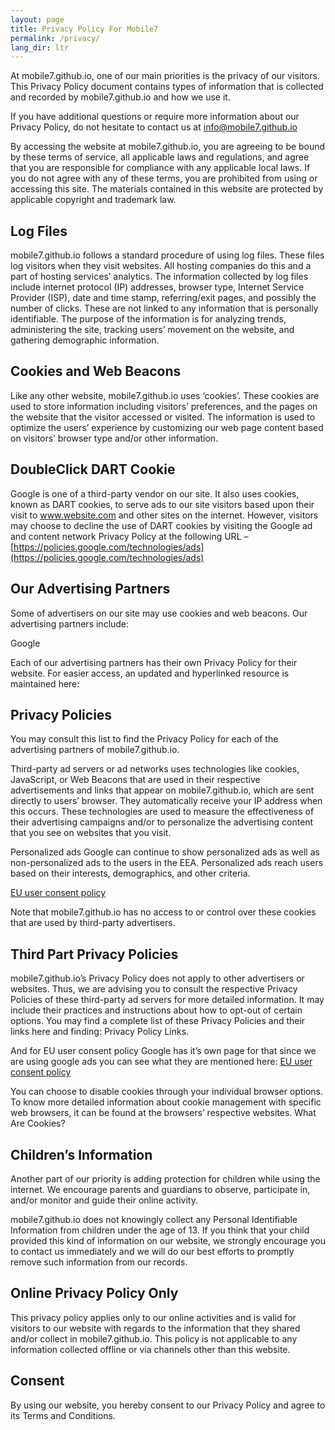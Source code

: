 ```yaml
---
layout: page
title: Privacy Policy For Mobile7
permalink: /privacy/
lang_dir: ltr
---
```


At mobile7.github.io, one of our main priorities is the privacy of our visitors. This Privacy Policy document contains types of information that is collected and recorded by mobile7.github.io and how we use it.

If you have additional questions or require more information about our Privacy Policy, do not hesitate to contact us at info@mobile7.github.io

By accessing the website at mobile7.github.io, you are agreeing to be bound by these terms of service, all applicable laws and regulations, and agree that you are responsible for compliance with any applicable local laws. If you do not agree with any of these terms, you are prohibited from using or accessing this site. The materials contained in this website are protected by applicable copyright and trademark law.

## Log Files

mobile7.github.io follows a standard procedure of using log files. These files log visitors when they visit websites. All hosting companies do this and a part of hosting services’ analytics. The information collected by log files include internet protocol (IP) addresses, browser type, Internet Service Provider (ISP), date and time stamp, referring/exit pages, and possibly the number of clicks. These are not linked to any information that is personally identifiable. The purpose of the information is for analyzing trends, administering the site, tracking users’ movement on the website, and gathering demographic information.

## Cookies and Web Beacons

Like any other website, mobile7.github.io uses ‘cookies’. These cookies are used to store information including visitors’ preferences, and the pages on the website that the visitor accessed or visited. The information is used to optimize the users’ experience by customizing our web page content based on visitors’ browser type and/or other information.

## DoubleClick DART Cookie

Google is one of a third-party vendor on our site. It also uses cookies, known as DART cookies, to serve ads to our site visitors based upon their visit to www.website.com and other sites on the internet. However, visitors may choose to decline the use of DART cookies by visiting the Google ad and content network Privacy Policy at the following URL – [https://policies.google.com/technologies/ads](https://policies.google.com/technologies/ads)

## Our Advertising Partners

Some of advertisers on our site may use cookies and web beacons. Our advertising partners include:

Google

Each of our advertising partners has their own Privacy Policy for their website. For easier access, an updated and hyperlinked resource is maintained here:

## Privacy Policies

You may consult this list to find the Privacy Policy for each of the advertising partners of mobile7.github.io.

Third-party ad servers or ad networks uses technologies like cookies, JavaScript, or Web Beacons that are used in their respective advertisements and links that appear on mobile7.github.io, which are sent directly to users’ browser. They automatically receive your IP address when this occurs. These technologies are used to measure the effectiveness of their advertising campaigns and/or to personalize the advertising content that you see on websites that you visit.

Personalized ads Google can continue to show personalized ads as well as non-personalized ads to the users in the EEA. Personalized ads reach users based on their interests, demographics, and other criteria.

[EU user consent policy](https://www.google.com/about/company/user-consent-policy.html)

Note that mobile7.github.io has no access to or control over these cookies that are used by third-party advertisers.

## Third Part Privacy Policies

mobile7.github.io’s Privacy Policy does not apply to other advertisers or websites. Thus, we are advising you to consult the respective Privacy Policies of these third-party ad servers for more detailed information. It may include their practices and instructions about how to opt-out of certain options. You may find a complete list of these Privacy Policies and their links here and finding: Privacy Policy Links.

And for EU user consent policy Google has it’s own page for that since we are using google ads you can see what they are mentioned here: [EU user consent policy](https://www.google.com/about/company/user-consent-policy.html)

You can choose to disable cookies through your individual browser options. To know more detailed information about cookie management with specific web browsers, it can be found at the browsers’ respective websites. What Are Cookies?

## Children’s Information

Another part of our priority is adding protection for children while using the internet. We encourage parents and guardians to observe, participate in, and/or monitor and guide their online activity.


 
mobile7.github.io does not knowingly collect any Personal Identifiable Information from children under the age of 13. If you think that your child provided this kind of information on our website, we strongly encourage you to contact us immediately and we will do our best efforts to promptly remove such information from our records.

## Online Privacy Policy Only

This privacy policy applies only to our online activities and is valid for visitors to our website with regards to the information that they shared and/or collect in mobile7.github.io. This policy is not applicable to any information collected offline or via channels other than this website.

## Consent

By using our website, you hereby consent to our Privacy Policy and agree to its Terms and Conditions.